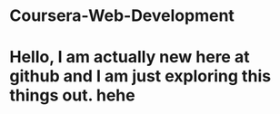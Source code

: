 # Coursera-Web-Development
# Hello, I am actually new here at github and I am just exploring this things out. hehe
